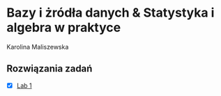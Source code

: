# Bazy i żródła danych & Statystyka i algebra w praktyce 
Karolina Maliszewska
## Rozwiązania zadań
- [x] [Lab 1](Lab1)   
